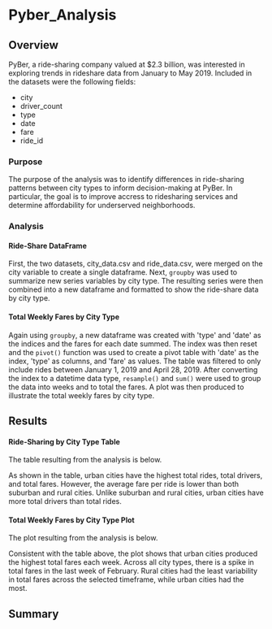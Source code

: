 # Pyber_Analysis
## Overview
PyBer, a ride-sharing company valued at $2.3 billion, was interested in exploring trends in rideshare data from January to May 2019. Included in the datasets were the following fields:
* city
* driver_count
* type
* date
* fare
* ride_id

### Purpose
The purpose of the analysis was to identify differences in ride-sharing patterns between city types to inform decision-making at PyBer. In particular, the goal is to improve accress to ridesharing services and determine affordability for underserved neighborhoods.

### Analysis
#### Ride-Share DataFrame
First, the two datasets, city_data.csv and ride_data.csv, were merged on the city variable to create a single dataframe. Next, `groupby` was used to summarize new series variables by city type. The resulting series were then combined into a new dataframe and formatted to show the ride-share data by city type.

#### Total Weekly Fares by City Type
Again using `groupby`, a new dataframe was created with 'type' and 'date' as the indices and the fares for each date summed. The index was then reset and the `pivot()` function was used to create a pivot table with 'date' as the index, 'type' as columns, and 'fare' as values. The table was filtered to only include rides between January 1, 2019 and April 28, 2019. After converting the index to a datetime data type, `resample()` and `sum()` were used to group the data into weeks and to total the fares. A plot was then produced to illustrate the total weekly fares by city type. 

## Results
#### Ride-Sharing by City Type Table
The table resulting from the analysis is below. 

As shown in the table, urban cities have the highest total rides, total drivers, and total fares. However, the average fare per ride is lower than both suburban and rural cities. Unlike suburban and rural cities, urban cities have more total drivers than total rides. 

#### Total Weekly Fares by City Type Plot
The plot resulting from the analysis is below.

Consistent with the table above, the plot shows that urban cities produced the highest total fares each week. Across all city types, there is a spike in total fares in the last week of February. Rural cities had the least variability in total fares across the selected timeframe, while urban cities had the most.

## Summary

